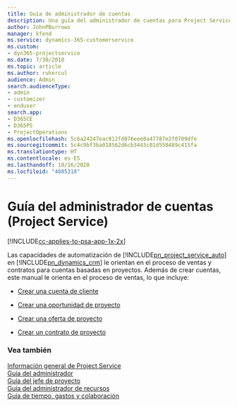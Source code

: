 ```yaml
---
title: Guía de administrador de cuentas
description: Una guía del administrador de cuentas para Project Service que realiza el proceso de ventas y contratos para cuentas basadas en proyectos
author: JohnPBurrows
manager: kfend
ms.service: dynamics-365-customerservice
ms.custom:
- dyn365-projectservice
ms.date: 7/30/2018
ms.topic: article
ms.author: ruhercul
audience: Admin
search.audienceType:
- admin
- customizer
- enduser
search.app:
- D365CE
- D365PS
- ProjectOperations
ms.openlocfilehash: 5c6a24247eac912fd076eee8a47787e2f0709dfe
ms.sourcegitcommit: 5c4c9bf3ba018562d6cb3443c01d550489c415fa
ms.translationtype: HT
ms.contentlocale: es-ES
ms.lasthandoff: 10/16/2020
ms.locfileid: "4085318"
---
```

# <a name="account-manager-guide-project-service"></a>Guía del administrador de cuentas (Project Service)

[!INCLUDE[cc-applies-to-psa-app-1x-2x](../includes/cc-applies-to-psa-app-1x-2x.md)]

Las capacidades de automatización de [!INCLUDE[pn_project_service_auto](../includes/pn-project-service-auto.md)] en [!INCLUDE[pn_dynamics_crm](../includes/pn-dynamics-crm.md)] le orientan en el proceso de ventas y contratos para cuentas basadas en proyectos. Además de crear cuentas, este manual le orienta en el proceso de ventas, lo que incluye:  
  
-   [Crear una cuenta de cliente](../psa/create-customer-account.md)  
  
-   [Crear una oportunidad de proyecto](../psa/create-project-opportunity.md)  
  
-   [Crear una oferta de proyecto](../psa/create-project-quote.md)  
  
-   [Crear un contrato de proyecto](../psa/create-project-contract.md)  
  
  
### <a name="see-also"></a>Vea también  
 [Información general de Project Service](../psa/overview.md)   
 [Guía del administrador](../psa/admin-guide.md)   
 [Guía del jefe de proyecto](../psa/project-manager-guide.md)   
 [Guía del administrador de recursos](../psa/resource-manager-guide.md)   
 [Guía de tiempo, gastos y colaboración](../psa/time-expense-collaboration-guide.md)
